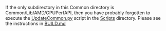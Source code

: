 If the only subdirectory in this Common directory is Common/Lib/AMD/GPUPerfAPI, then you have probably forgotten to execute the
[UpdateCommon.py](../Scripts/UpdateCommon.py) script in the [Scripts](../Scripts) directory.
Please see the instructions in [BUILD.md](../BUILD.md#DependentRepos) 